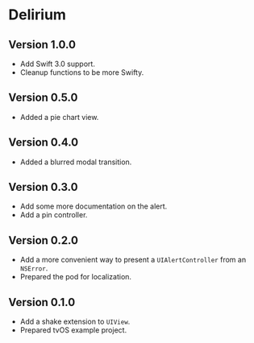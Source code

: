 # Delirium

## Version 1.0.0

- Add Swift 3.0 support.
- Cleanup functions to be more Swifty.

## Version 0.5.0

- Added a pie chart view.

## Version 0.4.0

- Added a blurred modal transition.

## Version 0.3.0

- Add some more documentation on the alert.
- Add a pin controller.

## Version 0.2.0

- Add a more convenient way to present a `UIAlertController` from an `NSError`.
- Prepared the pod for localization.

## Version 0.1.0

- Add a shake extension to `UIView`.
- Prepared tvOS example project.
